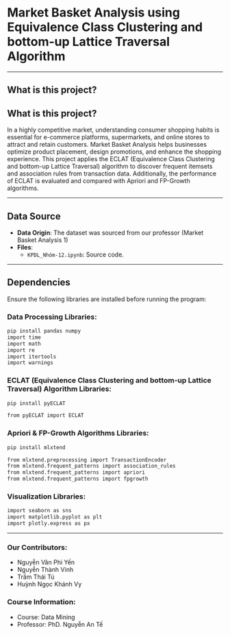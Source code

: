 # Market Basket Analysis using Equivalence Class Clustering and bottom-up Lattice Traversal Algorithm
------------------------  

## What is this project?  

## What is this project?  

In a highly competitive market, understanding consumer shopping habits is essential for e-commerce platforms, supermarkets, and online stores to attract and retain customers. Market Basket Analysis helps businesses optimize product placement, design promotions, and enhance the shopping experience. This project applies the ECLAT (Equivalence Class Clustering and bottom-up Lattice Traversal) algorithm to discover frequent itemsets and association rules from transaction data. Additionally, the performance of ECLAT is evaluated and compared with Apriori and FP-Growth algorithms.

------------------------  

## Data Source  
- **Data Origin**: The dataset was sourced from our professor (Market Basket Analysis 1)
- **Files**:  
   - `KPDL_Nhóm-12.ipynb`: Source code.
  
---

## Dependencies

Ensure the following libraries are installed before running the program:

### Data Processing Libraries:
```bash
pip install pandas numpy
import time
import math
import re
import itertools
import warnings
```

### ECLAT (Equivalence Class Clustering and bottom-up Lattice Traversal) Algorithm Libraries:
```bash
pip install pyECLAT

from pyECLAT import ECLAT
```

### Apriori & FP-Growth Algorithms Libraries:
```bash
pip install mlxtend

from mlxtend.preprocessing import TransactionEncoder
from mlxtend.frequent_patterns import association_rules
from mlxtend.frequent_patterns import apriori
from mlxtend.frequent_patterns import fpgrowth
```

### Visualization Libraries:
```bash
import seaborn as sns
import matplotlib.pyplot as plt
import plotly.express as px
```

------------------------  

### Our Contributors:    
- Nguyễn Vân Phi Yến
- Nguyễn Thành Vinh
- Trầm Thái Tú
- Huỳnh Ngọc Khánh Vy

### Course Information:
- Course: Data Mining
- Professor: PhD. Nguyễn An Tế
